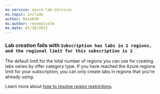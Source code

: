 ```yaml
---
ms.service: azure-lab-services
ms.topic: include
author: RoseHJM
ms.author: rosemalcolm
ms.date: 01/30/2023
---
```


### Lab creation fails with `Subscription has labs in 2 regions, and the regional limit for this subscription is 2`

The default limit for the total number of regions you can use for creating labs varies by offer category type. If you have reached the Azure regions limit for your subscription, you can only create labs in regions that you're already using.

Learn more about [how to resolve region restrictions](../capacity-limits.md#azure-region-restrictions).
